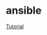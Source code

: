 # ansible

[Tutorial](https://github.com/yogeshraheja/Effective-DevOps-with-AWS/tree/master/Chapter03/ansible)
